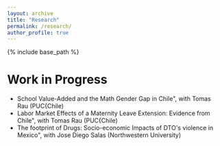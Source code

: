 ```yaml
---
layout: archive
title: "Research"
permalink: /research/
author_profile: true
---
```


{% include base_path %}

Work in Progress
======
  * School Value-Added and the Math Gender Gap in Chile",
with Tomas Rau (PUC{Chile)
  * Labor Market Effects of a Maternity Leave Extension: Evidence from Chile",
with Tomas Rau (PUC{Chile)
  * The footprint of Drugs: Socio-economic Impacts of DTO's violence in Mexico",
with Jose Diego Salas (Northwestern University)
